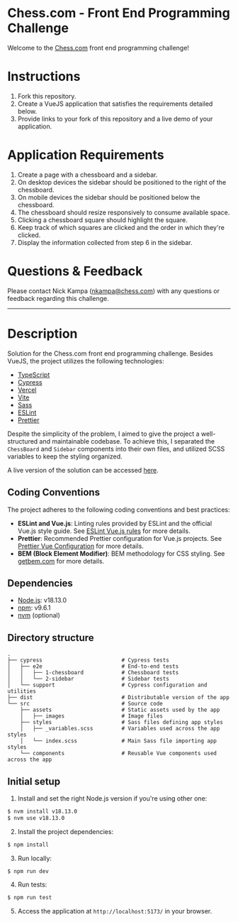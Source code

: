 # Chess.com - Front End Programming Challenge

Welcome to the [Chess.com](https://chess.com) front end programming challenge!

# Instructions
1. Fork this repository.
2. Create a VueJS application that satisfies the requirements detailed below.
3. Provide links to your fork of this repository and a live demo of your application.

# Application Requirements
1. Create a page with a chessboard and a sidebar.
2. On desktop devices the sidebar should be positioned to the right of the chessboard.
3. On mobile devices the sidebar should be positioned below the chessboard.
4. The chessboard should resize responsively to consume available space.
5. Clicking a chessboard square should highlight the square.
6. Keep track of which squares are clicked and the order in which they're clicked.
7. Display the information collected from step 6 in the sidebar.

# Questions & Feedback
Please contact Nick Kampa (nkampa@chess.com) with any questions or feedback regarding this challenge.

---

# Description

Solution for the Chess.com front end programming challenge. Besides VueJS, the project utilizes the following technologies:

- [TypeScript](https://www.typescriptlang.org/)
- [Cypress](https://www.cypress.io/)
- [Vercel](https://vercel.com/)
- [Vite](https://vitejs.dev/)
- [Sass](https://sass-lang.com/)
- [ESLint](https://sass-lang.com/)
- [Prettier](https://prettier.io/)

Despite the simplicity of the problem, I aimed to give the project a well-structured and maintainable codebase. To achieve this, I separated the `ChessBoard` and `Sidebar` components into their own files, and utilized SCSS variables to keep the styling organized.

A live version of the solution can be accessed [here](https://frontendtest-psi.vercel.app/).

## Coding Conventions

The project adheres to the following coding conventions and best practices:

- **ESLint and Vue.js**: Linting rules provided by ESLint and the official Vue.js style guide. See [ESLint Vue.js rules](https://eslint.vuejs.org/rules/) for more details.
- **Prettier**: Recommended Prettier configuration for Vue.js projects. See [Prettier Vue Configuration](https://github.com/vuejs/eslint-config-prettier#prettier-config-for-vue) for more details.
- **BEM (Block Element Modifier)**: BEM methodology for CSS styling. See [getbem.com](https://getbem.com/) for more details.

## Dependencies

- [Node.js](https://nodejs.org/es): v18.13.0
- [npm](https://www.npmjs.com/): v9.6.1
- [nvm](https://github.com/nvm-sh/nvm) (optional)

## Directory structure

```
.
├── cypress                         # Cypress tests
│   ├── e2e                         # End-to-end tests
│   │   ├── 1-chessboard            # Chessboard tests
│   │   └── 2-sidebar               # Sidebar tests
│   └── support                     # Cypress configuration and utilities
├── dist                            # Distributable version of the app
└── src                             # Source code
    ├── assets                      # Static assets used by the app
    │   ├── images                  # Image files
    ├── styles                      # Sass files defining app styles
    │   ├── _variables.scss         # Variables used across the app styles
    │   └── index.scss              # Main Sass file importing app styles
    └── components                  # Reusable Vue components used across the app
```

## Initial setup

1. Install and set the right Node.js version if you're using other one:
```sh
$ nvm install v18.13.0
$ nvm use v18.13.0
```

2. Install the project dependencies:
```sh
$ npm install
```

3. Run locally:
```sh
$ npm run dev
```

4. Run tests:
```sh
$ npm run test
```

5. Access the application at `http://localhost:5173/` in your browser.

